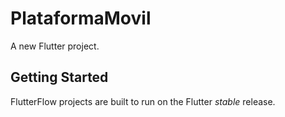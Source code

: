 # PlataformaMovil

A new Flutter project.

## Getting Started

FlutterFlow projects are built to run on the Flutter _stable_ release.
